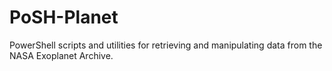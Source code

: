 # PoSH-Planet
PowerShell scripts and utilities for retrieving and manipulating data from the NASA Exoplanet Archive.
